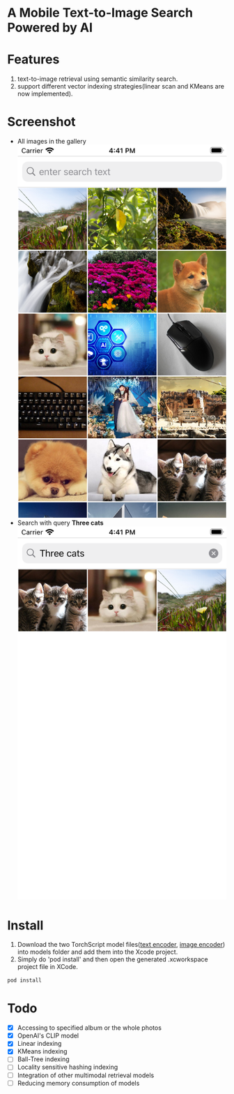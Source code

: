 # A Mobile Text-to-Image Search Powered by AI

# Features
1. text-to-image retrieval using semantic similarity search.
2. support different vector indexing strategies(linear scan and KMeans are now implemented).

# Screenshot
+ All images in the gallery ![all](./all.png) 
+ Search with query **Three cats** ![search](./cats.png)

# Install
1. Download the two TorchScript model files([text encoder](https://drive.google.com/file/d/1583IT_K9cCkeHfrmuTpMbImbS5qB8SA1/view?usp=sharing), [image encoder](https://drive.google.com/file/d/1K2wIyTuSWLTKBXzUlyTEsa4xXLNDuI7P/view?usp=sharing)) into models folder and add them into the Xcode project.
2. Simply do 'pod install' and then open the generated .xcworkspace project file in XCode.
```bash
pod install
```

# Todo
- [x] Accessing to specified album or the whole photos
- [x] OpenAI's CLIP model
- [x] Linear indexing
- [x] KMeans indexing
- [ ] Ball-Tree indexing
- [ ] Locality sensitive hashing indexing
- [ ] Integration of other multimodal retrieval models
- [ ] Reducing memory consumption of models
